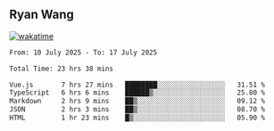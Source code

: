 ## Ryan Wang

[![wakatime](https://wakatime.com/badge/user/6f4ce45f-b03c-4eb3-b701-4b95e0885d94.svg)](https://wakatime.com/@6f4ce45f-b03c-4eb3-b701-4b95e0885d94)

<!--START_SECTION:waka-->

```txt
From: 10 July 2025 - To: 17 July 2025

Total Time: 23 hrs 38 mins

Vue.js       7 hrs 27 mins   ████████░░░░░░░░░░░░░░░░░   31.51 %
TypeScript   6 hrs 6 mins    ██████▒░░░░░░░░░░░░░░░░░░   25.80 %
Markdown     2 hrs 9 mins    ██▒░░░░░░░░░░░░░░░░░░░░░░   09.12 %
JSON         2 hrs 3 mins    ██▒░░░░░░░░░░░░░░░░░░░░░░   08.70 %
HTML         1 hr 23 mins    █▒░░░░░░░░░░░░░░░░░░░░░░░   05.90 %
```

<!--END_SECTION:waka-->
